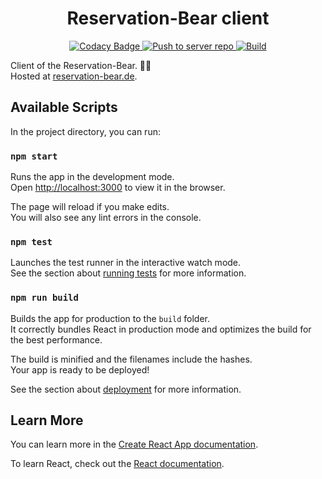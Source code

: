 <h1 align="center">
  Reservation-Bear client
</h1>
<p align="center">
  <a href="https://www.codacy.com/gh/Eistbaren/client/dashboard?utm_source=github.com&utm_medium=referral&utm_content=Eistbaren/client&utm_campaign=Badge_Grade">
    <img alt="Codacy Badge" src="https://app.codacy.com/project/badge/Grade/1d91f35265e748f785c39df0b05ea004" />
  </a>
  <a href="https://github.com/Eistbaren/client/actions/workflows/pushToServerRepo.yml">
    <img alt="Push to server repo" src="https://github.com/Eistbaren/client/actions/workflows/pushToServerRepo.yml/badge.svg" />
  </a>
  <a href="https://github.com/Eistbaren/client/actions/workflows/build.yml">
    <img alt="Build" src="https://github.com/Eistbaren/client/actions/workflows/build.yml/badge.svg" />
  </a>
</p>

Client of the Reservation-Bear. 🐻‍❄️  
Hosted at [reservation-bear.de](https://reservation-bear.de).

## Available Scripts

In the project directory, you can run:

### `npm start`

Runs the app in the development mode.\
Open [http://localhost:3000](http://localhost:3000) to view it in the browser.

The page will reload if you make edits.\
You will also see any lint errors in the console.

### `npm test`

Launches the test runner in the interactive watch mode.\
See the section about [running tests](https://facebook.github.io/create-react-app/docs/running-tests) for more information.

### `npm run build`

Builds the app for production to the `build` folder.\
It correctly bundles React in production mode and optimizes the build for the best performance.

The build is minified and the filenames include the hashes.\
Your app is ready to be deployed!

See the section about [deployment](https://facebook.github.io/create-react-app/docs/deployment) for more information.

## Learn More

You can learn more in the [Create React App documentation](https://facebook.github.io/create-react-app/docs/getting-started).

To learn React, check out the [React documentation](https://reactjs.org/).
